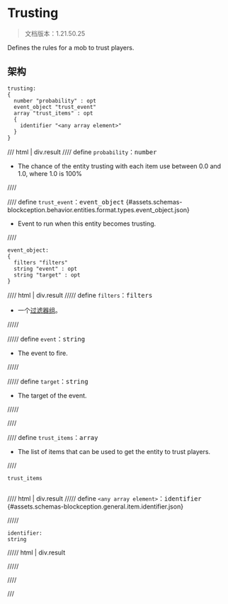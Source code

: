 # Trusting

> 文档版本：1.21.50.25

Defines the rules for a mob to trust players.

## 架构

```mcschema
trusting:
{
  number "probability" : opt
  event_object "trust_event"
  array "trust_items" : opt
  {
    identifier "<any array element>"
  }
}

```

/// html | div.result
//// define
`probability`：<samp>number</samp>

- The chance of the entity trusting with each item use between 0.0 and 1.0, where 1.0 is 100%


////


//// define
`trust_event`：<samp>event_object</samp> {#assets.schemas-blockception.behavior.entities.format.types.event_object.json}

- Event to run when this entity becomes trusting.


////

```mcschema
event_object:
{
  filters "filters"
  string "event" : opt
  string "target" : opt
}

```

//// html | div.result
///// define
`filters`：<samp>filters</samp>

- 一个[过滤器组](../filter.md)。


/////


///// define
`event`：<samp>string</samp>

- The event to fire.


/////


///// define
`target`：<samp>string</samp>

- The target of the event.


/////


////



//// define
`trust_items`：<samp>array</samp>

- The list of items that can be used to get the entity to trust players.


////

<div class="language-text highlight"><span class="filename"><code>trust_items</code></span><pre id="__code_1"><span></span></pre></div>

//// html | div.result
///// define
`<any array element>`：<samp>identifier</samp> {#assets.schemas-blockception.general.item.identifier.json}


/////

```mcschema
identifier:
string

```

///// html | div.result

/////



////


///

